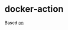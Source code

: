 # docker-action

Based [on](https://docs.github.com/en/actions/creating-actions/creating-a-docker-container-action)
